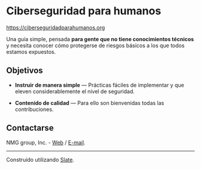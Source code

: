 # Ciberseguridad para humanos

https://ciberseguridadparahumanos.org

Una guía simple, pensada **para gente que no tiene conocimientos técnicos** y necesita conocer cómo protegerse de riesgos básicos a los que todos estamos expuestos.


Objetivos
------------

* **Instruir de manera simple** — Prácticas fáciles de implementar y que eleven considerablemente el nivel de seguridad.

* **Contenido de calidad** — Para ello son bienvenidas todas las contribuciones.



Contactarse
------------

NMG group, Inc. - [Web](https://nmg.systems) / [E-mail](mailto:ciberseguridadparahumanos@nmg.systems).




------------

Construído utilizando [Slate](https://slatedocs.github.io/slate/).
